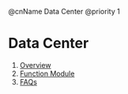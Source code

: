 @cnName Data Center
@priority 1

# Data Center

1. [Overview](./summary.md)
2. [Function Module](./functions/index.html)
3. [FAQs](./faq.md)